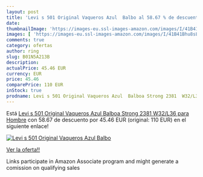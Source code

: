 ```yaml
---
layout: post
title: 'Levi s 501 Original Vaqueros Azul  Balbo al 58.67 % de descuento'
date: 
thumbnailImage: 'https://images-eu.ssl-images-amazon.com/images/I/41B41Bhu8sL._SL200_.jpg'
images: [ 'https://images-eu.ssl-images-amazon.com/images/I/41B41Bhu8sL._SL200_.jpg' ]
comments: true
category: ofertas
author: ring
slug: B01N5A213B
description:
actualPrice: 45.46 EUR
currency: EUR
price: 45.46
comparePrice: 110 EUR
inStock: true
prodname: Levi s 501 Original Vaqueros Azul  Balboa Strong 2381  W32/L36 para Hombre
---
```


Está [Levi s 501 Original Vaqueros Azul  Balboa Strong 2381  W32/L36 para Hombre](https://www.amazon.es/dp/B01N5A213B/?tag=tolees-21) con 58.67 de descuento por 45.46 EUR (original: 110 EUR) en el siguiente enlace!

[![Levi s 501 Original Vaqueros Azul  Balbo](https://images-eu.ssl-images-amazon.com/images/I/41B41Bhu8sL._SL200_.jpg)](https://www.amazon.es/dp/B01N5A213B/?tag=tolees-21)

[Ver la oferta!!](https://www.amazon.es/dp/B01N5A213B/?tag=tolees-21)

Links participate in Amazon Associate program and might generate a comission on qualifying sales



